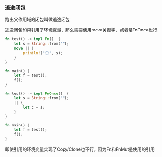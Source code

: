 ### 逃逸闭包

跑出父作用域的闭包叫做逃逸闭包

逃逸闭包如果引用了环境变量，那么需要使用move关键字，或者是FnOnce也行

```rust
fn test() -> impl Fn()  {
    let s = String::from("");
    move || {
        println!("{}", s);
    }
}

fn main() {
    let f = test();
    f();
}
```

```rust
fn test() -> impl FnOnce()  {
    let s = String::from("");
    || {
        let c = s;
    }
}

fn main() {
    let f = test();
    f();
}
```

即使引用的环境变量实现了Copy/Clone也不行，因为Fn和FnMut是使用的引用
